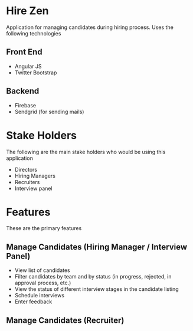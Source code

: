# Hire Zen

Application for managing candidates during hiring process. Uses the following technologies

Front End
---------
* Angular JS
* Twitter Bootstrap

Backend
-------
* Firebase
* Sendgrid (for sending mails)

# Stake Holders

The following are the main stake holders who would be using this application

* Directors
* Hiring Managers
* Recruiters
* Interview panel

# Features

These are the primary features

## Manage Candidates (Hiring Manager / Interview Panel)

* View list of candidates 
* Filter candidates by team and by status (in progress, rejected, in approval process, etc.)
* View the status of different interview stages in the candidate listing
* Schedule interviews
* Enter feedback

## Manage Candidates (Recruiter)

